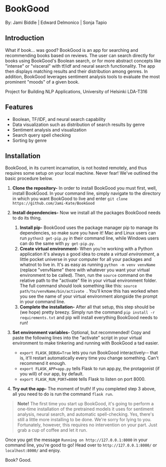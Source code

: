 # BookGood
By: Jami Biddle | Edward Delmonico | Sonja Tapio

## Introduction

What if book... was good? BookGood is an app for searching and recommending books based on reviews. The user can search directly for books using BookGood's Boolean search, or for more abstract concepts like "intense" or "visceral" with tf/idf and neural search functionality. The app then displays matching results and their distribution among genres. In addition, BookGood leverages sentiment analysis tools to evaluate the most prominent "moods" of a given book.

Project for Building NLP Applications, University of Helsinki LDA-T316

## Features
* Boolean, TF/IDF, and neural search capability
* Data visualization such as distribution of search results by genre
* Sentiment analysis and visualization
* Search query spell checking
* Sorting by genre

## Installation
BookGood, in its current incarnation, is not hosted remotely, and thus requires some setup on your local machine. Never fear! We've outlined the basic procedure below.

1. **Clone the repository-** In order to install BookGood you must first, well, install BookGood. In your command line, simply navigate to the directory in which you want BookGood to live and enter ```git clone https://github.com/Jami-Kate/BookGood```

2. **Install dependencies-** Now we install all the packages BookGood needs to do its thing. 
    1. **Install pip-** BookGood uses the package manager pip to manage its dependencies, so make sure you have it! Mac and Linux users can run ```python3 get-pip.py``` in their command line, while Windows users can do the same with ```py get-pip.py```.
    2. **Create virtual environment-** When you're working with a Python application it's always a good idea to create a *virtual environment*, a little pocket universe in your computer for all your packages and whatnot to live in. It's as easy as running ```python -m venv venvName``` (replace "venvName" there with whatever you want your virtual environment to be called). Then, run the ```source``` command on the relative path to the "activate" file in your virtual environment folder. The full command should look something like this: ```source path/to/venvName/bin/activate ```. You'll know this has worked when you see the name of your virtual environment alongside the prompt in your command line. 
    3. **Complete the installation-** After all that setup, this step should be (we hope) pretty breezy. Simply run the command ```pip install -r requirements.txt``` and pip will install everything BookGood needs to run!

3. **Set environment variables-** Optional, but recommended! Copy and paste the following lines into the "activate" script in your virtual environment to make tinkering and running with BookGood a tad easier.
    * ```export FLASK_DEBUG=True``` lets you run BookGood interactively-- that is, it'll restart automatically every time you change something. Can't recommend it enough.
    * ```export FLASK_APP=app.py``` tells Flask to run app.py, the protagonist (if you will) of our app, by default.
    * ```export FLASK_RUN_PORT=8000``` tells Flask to listen on port 8000.

4. **Try out the app-** The moment of truth! If you completed step 3 above, all you need to do is run the command ```flask run```. 
>**Note!** The first time you start up BookGood, it's going to perform a one-time installation of the pretrained models it uses for sentiment analysis, neural search, and automatic spell-checking. Yes, there's still a little more installing to be done. We're sorry for lying to you. Fortunately, however, this requires no intervention on your part. Just grab a cup of coffee and let it run.

Once you get the message ```Running on http://127.0.0.1:8000``` in your command line, you're good to go! Head over to ```http://127.0.0.1:8000/``` or ```localhost:8000/``` and enjoy.

Book? Good.
